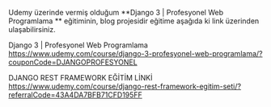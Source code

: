 Udemy üzerinde vermiş olduğum **Django 3 | Profesyonel Web Programlama
** eğitiminin, blog projesidir eğitime aşağıda ki link üzerinden ulaşabilirsiniz. 

Django 3 | Profesyonel Web Programlama
https://www.udemy.com/course/django-3-profesyonel-web-programlama/?couponCode=DJANGOPROFESYONEL

DJANGO REST FRAMEWORK EĞİTİM LİNKİ
https://www.udemy.com/course/django-rest-framework-egitim-seti/?referralCode=43A4DA7BFB71CFD195FF
